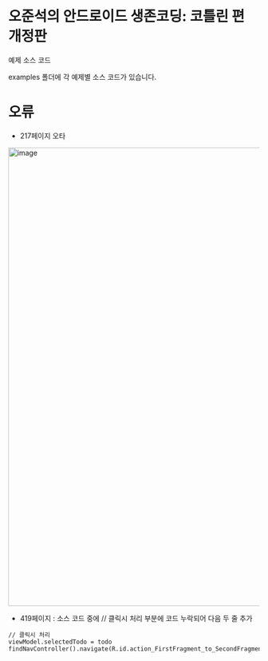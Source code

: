 # 오준석의 안드로이드 생존코딩: 코틀린 편 개정판
예제 소스 코드

examples 폴더에 각 예제별 소스 코드가 있습니다.

# 오류
- 217페이지 오타
<img width="919" alt="image" src="https://user-images.githubusercontent.com/7101560/155913375-d6f204fc-31fb-4512-922c-7b49b38494df.png">

- 419페이지 : 소스 코드 중에 // 클릭시 처리 부분에 코드 누락되어 다음 두 줄 추가
```
// 클릭시 처리
viewModel.selectedTodo = todo
findNavController().navigate(R.id.action_FirstFragment_to_SecondFragment)
```
